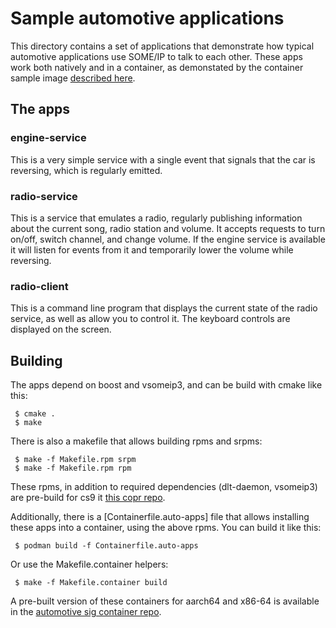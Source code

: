 # Sample automotive applications

This directory contains a set of applications that demonstrate how
typical automotive applications use SOME/IP to talk to each
other. These apps work both natively and in a container, as
demonstated by the container sample image [described
here](https://sigs.centos.org/automotive/building/containers/).

## The apps

### engine-service

This is a very simple service with a single event that signals that
the car is reversing, which is regularly emitted.

### radio-service

This is a service that emulates a radio, regularly publishing
information about the current song, radio station and volume. It
accepts requests to turn on/off, switch channel, and change volume.
If the engine service is available it will listen for events from it
and temporarily lower the volume while reversing.

### radio-client

This is a command line program that displays the current state of the
radio service, as well as allow you to control it. The keyboard controls
are displayed on the screen.

## Building

The apps depend on boost and vsomeip3, and can be build with cmake like this:

```
 $ cmake .
 $ make
```

There is also a makefile that allows building rpms and srpms:

```
 $ make -f Makefile.rpm srpm
 $ make -f Makefile.rpm rpm
```

These rpms, in addition to required dependencies (dlt-daemon,
vsomeip3) are pre-build for cs9 it [this copr
repo](https://copr.fedorainfracloud.org/coprs/alexl/cs9-sample-images/packages/).

Additionally, there is a [Containerfile.auto-apps] file that allows
installing these apps into a container, using the above rpms. You can
build it like this:

```
 $ podman build -f Containerfile.auto-apps
```

Or use the Makefile.container helpers:

```
 $ make -f Makefile.container build
```

A pre-built version of these containers for aarch64 and x86-64 is
available in the [automotive sig container
repo](https://gitlab.com/redhat/automotive/automotive-sig/container_registry/2843578).
